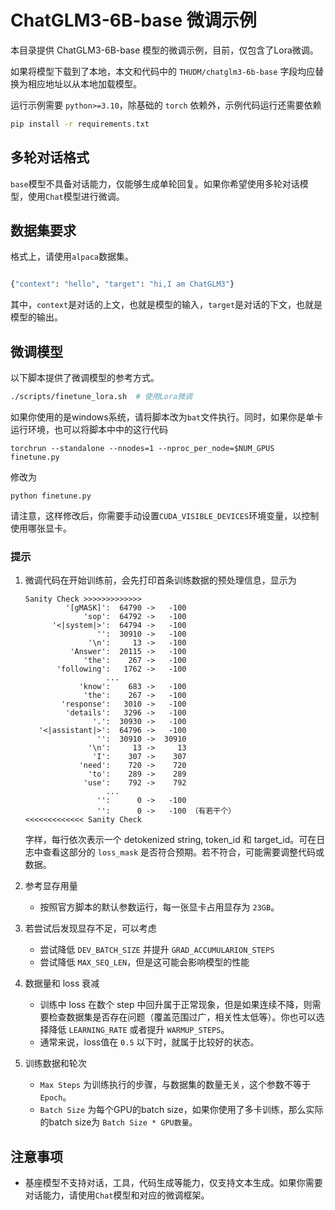 # ChatGLM3-6B-base 微调示例

本目录提供 ChatGLM3-6B-base 模型的微调示例，目前，仅包含了Lora微调。

如果将模型下载到了本地，本文和代码中的 `THUDM/chatglm3-6b-base` 字段均应替换为相应地址以从本地加载模型。

运行示例需要 `python>=3.10`，除基础的 `torch` 依赖外，示例代码运行还需要依赖 

```bash
pip install -r requirements.txt
```
## 多轮对话格式

`base`模型不具备对话能力，仅能够生成单轮回复。如果你希望使用多轮对话模型，使用`Chat`模型进行微调。


## 数据集要求

格式上，请使用`alpaca`数据集。

```bash

{"context": "hello", "target": "hi,I am ChatGLM3"}

```
其中，`context`是对话的上文，也就是模型的输入，`target`是对话的下文，也就是模型的输出。

## 微调模型

以下脚本提供了微调模型的参考方式。
```bash
./scripts/finetune_lora.sh  # 使用Lora微调
```
如果你使用的是windows系统，请将脚本改为`bat`文件执行。同时，如果你是单卡运行环境，也可以将脚本中中的这行代码
```
torchrun --standalone --nnodes=1 --nproc_per_node=$NUM_GPUS finetune.py 
```
修改为
```
python finetune.py 
```
请注意，这样修改后，你需要手动设置`CUDA_VISIBLE_DEVICES`环境变量，以控制使用哪张显卡。

### 提示

1. 微调代码在开始训练前，会先打印首条训练数据的预处理信息，显示为

    ```log
    Sanity Check >>>>>>>>>>>>>
             '[gMASK]':  64790 ->   -100
                 'sop':  64792 ->   -100
          '<|system|>':  64794 ->   -100
                    '':  30910 ->   -100
                  '\n':     13 ->   -100
              'Answer':  20115 ->   -100
                 'the':    267 ->   -100
           'following':   1762 ->   -100
                      ...
                'know':    683 ->   -100
                 'the':    267 ->   -100
            'response':   3010 ->   -100
             'details':   3296 ->   -100
                   '.':  30930 ->   -100
       '<|assistant|>':  64796 ->   -100
                    '':  30910 ->  30910
                  '\n':     13 ->     13
                   'I':    307 ->    307
                'need':    720 ->    720
                  'to':    289 ->    289
                 'use':    792 ->    792
                      ...
                    '':      0 ->   -100
                    '':      0 ->   -100 （有若干个）
    <<<<<<<<<<<<< Sanity Check
    ```
    字样，每行依次表示一个 detokenized string, token_id 和 target_id。可在日志中查看这部分的 `loss_mask` 是否符合预期。若不符合，可能需要调整代码或数据。
2. 参考显存用量
   - 按照官方脚本的默认参数运行，每一张显卡占用显存为 `23GB`。
3. 若尝试后发现显存不足，可以考虑
    - 尝试降低 `DEV_BATCH_SIZE` 并提升 `GRAD_ACCUMULARION_STEPS`
    - 尝试降低 `MAX_SEQ_LEN`，但是这可能会影响模型的性能
4. 数据量和 loss 衰减
    - 训练中 loss 在数个 step 中回升属于正常现象，但是如果连续不降，则需要检查数据集是否存在问题（覆盖范围过广，相关性太低等）。你也可以选择降低 `LEARNING_RATE` 或者提升 `WARMUP_STEPS`。
    - 通常来说，loss值在 `0.5` 以下时，就属于比较好的状态。
5. 训练数据和轮次
    - `Max Steps` 为训练执行的步骤，与数据集的数量无关，这个参数不等于`Epoch`。
    - `Batch Size` 为每个GPU的batch size，如果你使用了多卡训练，那么实际的batch size为 `Batch Size * GPU数量`。

## 注意事项
+ 基座模型不支持对话，工具，代码生成等能力，仅支持文本生成。如果你需要对话能力，请使用`Chat`模型和对应的微调框架。